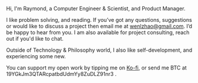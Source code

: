 Hi, I'm Raymond, a Computer Engineer & Scientist, and Product Manager.  

I like problem solving, and reading.  If you’ve got any questions, suggestions or would like to discuss a project then email me at wenlzhao@gmail.com. I’d be happy to hear from you. 
I am also available for project consulting, reach out if you'd like to chat.

Outside of Technology & Philosophy world, I also like self-development, and experiencing some new.  

You can support my open work by tipping me on [Ko-fi](https://ko-fi.com/muyun), or send me BTC at 19YGkJm3QTARcpatbdUdmYy8ZuDLZ91nr3  .
